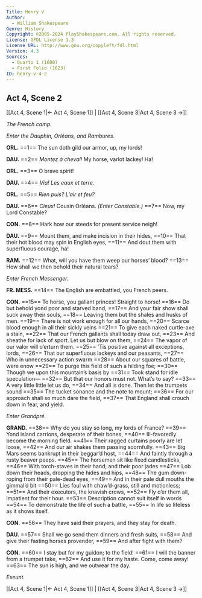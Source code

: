 ```yaml
---
Title: Henry V
Author: 
  - William Shakespeare
Genre: History
Copyright: ©2005-2024 PlayShakespeare.com. All rights reserved.
License: GFDL License 1.3
License URL: http://www.gnu.org/copyleft/fdl.html
Version: 4.3
Sources:
  - Quarto 1 (1600)
  - First Folio (1623)
ID: henry-v-4-2
---
```


## Act 4, Scene 2
[[Act 4, Scene 1|← Act 4, Scene 1]] | [[Act 4, Scene 3|Act 4, Scene 3 →]]

*The French camp.*

*Enter the Dauphin, Orléans, and Rambures.*

**ORL.**
==1== The sun doth gild our armor, up, my lords!

**DAU.**
==2== *Montez à cheval!* My horse, varlot lackey! Ha!

**ORL.**
==3== O brave spirit!

**DAU.**
==4== *Via! Les eaux et terre.*

**ORL.**
==5== *Rien puis? L’air et feu?*

**DAU.**
==6== *Cieux!* Cousin Orléans.
*(Enter Constable.)*
==7== Now, my Lord Constable?

**CON.**
==8== Hark how our steeds for present service neigh!

**DAU.**
==9== Mount them, and make incision in their hides,
==10== That their hot blood may spin in English eyes,
==11== And dout them with superfluous courage, ha!

**RAM.**
==12== What, will you have them weep our horses’ blood?
==13== How shall we then behold their natural tears?

*Enter French Messenger.*

**FR. MESS.**
==14== The English are embattled, you French peers.

**CON.**
==15== To horse, you gallant princes! Straight to horse!
==16== Do but behold yond poor and starved band,
==17== And your fair show shall suck away their souls,
==18== Leaving them but the shales and husks of men.
==19== There is not work enough for all our hands,
==20== Scarce blood enough in all their sickly veins
==21== To give each naked curtle-axe a stain,
==22== That our French gallants shall today draw out,
==23== And sheathe for lack of sport. Let us but blow on them,
==24== The vapor of our valor will o’erturn them.
==25== ’Tis positive against all exceptions, lords,
==26== That our superfluous lackeys and our peasants,
==27== Who in unnecessary action swarm
==28== About our squares of battle, were enow
==29== To purge this field of such a hilding foe;
==30== Though we upon this mountain’s basis by
==31== Took stand for idle speculation⁠—
==32== But that our honors must not. What’s to say?
==33== A very little little let us do,
==34== And all is done. Then let the trumpets sound
==35== The tucket sonance and the note to mount;
==36== For our approach shall so much dare the field,
==37== That England shall crouch down in fear, and yield.

*Enter Grandpré.*

**GRAND.**
==38== Why do you stay so long, my lords of France?
==39== Yond island carrions, desperate of their bones,
==40== Ill-favoredly become the morning field.
==41== Their ragged curtains poorly are let loose,
==42== And our air shakes them passing scornfully.
==43== Big Mars seems bankrupt in their beggar’d host,
==44== And faintly through a rusty beaver peeps.
==45== The horsemen sit like fixed candlesticks,
==46== With torch-staves in their hand; and their poor jades
==47== Lob down their heads, dropping the hides and hips,
==48== The gum down-roping from their pale-dead eyes,
==49== And in their pale dull mouths the gimmal’d bit
==50== Lies foul with chaw’d-grass, still and motionless;
==51== And their executors, the knavish crows,
==52== Fly o’er them all, impatient for their hour.
==53== Description cannot suit itself in words
==54== To demonstrate the life of such a battle,
==55== In life so lifeless as it shows itself.

**CON.**
==56== They have said their prayers, and they stay for death.

**DAU.**
==57== Shall we go send them dinners and fresh suits,
==58== And give their fasting horses provender,
==59== And after fight with them?

**CON.**
==60== I stay but for my guidon; to the field!
==61== I will the banner from a trumpet take,
==62== And use it for my haste. Come, come away!
==63== The sun is high, and we outwear the day.

*Exeunt.*

[[Act 4, Scene 1|← Act 4, Scene 1]] | [[Act 4, Scene 3|Act 4, Scene 3 →]]